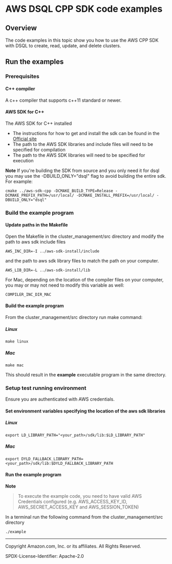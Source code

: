 # AWS DSQL CPP SDK code examples

## Overview

The code examples in this topic show you how to use the AWS CPP SDK with DSQL to create, read, update, and delete clusters.

## Run the examples

### Prerequisites

#### C++ compiler 
A c++ compiler that supports c++11 standard or newer.

#### AWS SDK for C++
The AWS SDK for C++ installed

- The instructions for how to get and install the sdk can be found in the [Official site](https://docs.aws.amazon.com/sdk-for-cpp/v1/developer-guide/welcome.html)
- The path to the AWS SDK libraries and include files will need to be specified for compilation
- The path to the AWS SDK libraries will need to be specified for execution

**Note**
If you're building the SDK from source and you only need it for dsql you may use the -DBUILD_ONLY="dsql" flag to avoid building the entire sdk.
For example:

```
cmake ../aws-sdk-cpp -DCMAKE_BUILD_TYPE=Release -DCMAKE_PREFIX_PATH=/usr/local/ -DCMAKE_INSTALL_PREFIX=/usr/local/ -DBUILD_ONLY="dsql"
```

### Build the example program


#### Update paths in the Makefile

Open the Makefile in the cluster_management/src directory and modify the path to aws sdk include files 

```
AWS_INC_DIR=-I ../aws-sdk-install/include
```

and the path to aws sdk library files to match the path on your computer.

```
AWS_LIB_DIR=-L ../aws-sdk-install/lib
```

For Mac, depending on the location of the compiler files on your computer, you  may or may not need to modify this variable as well:

```
COMPILER_INC_DIR_MAC
```

#### Build the example program

From the cluster_management/src directory run make command:

##### Linux

```
make linux
```

##### Mac 

```
make mac 
```

This should result in the **example** executable program in the same directory.


### Setup test running environment 

Ensure you are authenticated with AWS credentials. 

#### Set environment variables specifying the location of the aws sdk libraries

##### Linux

```
export LD_LIBRARY_PATH="<your_path>/sdk/lib:$LD_LIBRARY_PATH"
```

##### Mac

```
export DYLD_FALLBACK_LIBRARY_PATH=<your_path>/sdk/lib:$DYLD_FALLBACK_LIBRARY_PATH
```

#### Run the example program

**Note**
> To execute the example code, you need to have valid AWS Credentials configured (e.g. AWS_ACCESS_KEY_ID, AWS_SECRET_ACCESS_KEY and AWS_SESSION_TOKEN)

In a terminal run the following command from the cluster_management/src directory 

```
./example
```

---

Copyright Amazon.com, Inc. or its affiliates. All Rights Reserved. 

SPDX-License-Identifier: Apache-2.0